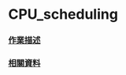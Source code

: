CPU_scheduling
=========
### [作業描述](https://hackmd.io/@Cycatz/HyhStPHHj#Assignment-2-Scheduling-Policy-Demonstration-Program)
### [相關資料](https://www.notion.so/468ae3192c304dfea039f3776316b288#21089abf111845968cc338387874f1e0 "Notion筆記HW2")
 
